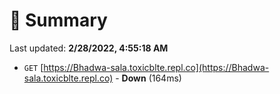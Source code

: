 # 📖 Summary
Last updated: **2/28/2022, 4:55:18 AM**

- `GET` [https://Bhadwa-sala.toxicblte.repl.co](https://Bhadwa-sala.toxicblte.repl.co) - **Down** (164ms)
